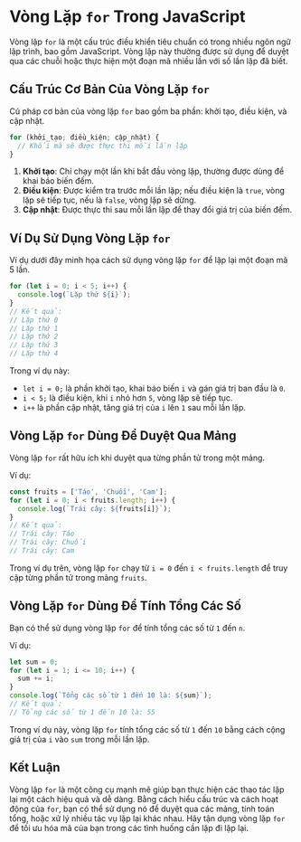 # Vòng Lặp `for` Trong JavaScript

Vòng lặp `for` là một cấu trúc điều khiển tiêu chuẩn có trong nhiều ngôn ngữ lập trình, bao gồm JavaScript. Vòng lặp này thường được sử dụng để duyệt qua các chuỗi hoặc thực hiện một đoạn mã nhiều lần với số lần lặp đã biết.

## Cấu Trúc Cơ Bản Của Vòng Lặp `for`

Cú pháp cơ bản của vòng lặp `for` bao gồm ba phần: khởi tạo, điều kiện, và cập nhật. 

```javascript
for (khởi_tạo; điều_kiện; cập_nhật) {
  // Khối mã sẽ được thực thi mỗi lần lặp
}
```

1. **Khởi tạo**: Chỉ chạy một lần khi bắt đầu vòng lặp, thường được dùng để khai báo biến đếm.
2. **Điều kiện**: Được kiểm tra trước mỗi lần lặp; nếu điều kiện là `true`, vòng lặp sẽ tiếp tục, nếu là `false`, vòng lặp sẽ dừng.
3. **Cập nhật**: Được thực thi sau mỗi lần lặp để thay đổi giá trị của biến đếm.

## Ví Dụ Sử Dụng Vòng Lặp `for`

Ví dụ dưới đây minh họa cách sử dụng vòng lặp `for` để lặp lại một đoạn mã 5 lần.

```javascript
for (let i = 0; i < 5; i++) {
  console.log(`Lặp thứ ${i}`);
}
// Kết quả:
// Lặp thứ 0
// Lặp thứ 1
// Lặp thứ 2
// Lặp thứ 3
// Lặp thứ 4
```

Trong ví dụ này:
- `let i = 0;` là phần khởi tạo, khai báo biến `i` và gán giá trị ban đầu là `0`.
- `i < 5;` là điều kiện, khi `i` nhỏ hơn `5`, vòng lặp sẽ tiếp tục.
- `i++` là phần cập nhật, tăng giá trị của `i` lên `1` sau mỗi lần lặp.

## Vòng Lặp `for` Dùng Để Duyệt Qua Mảng

Vòng lặp `for` rất hữu ích khi duyệt qua từng phần tử trong một mảng.

Ví dụ:

```javascript
const fruits = ['Táo', 'Chuối', 'Cam'];
for (let i = 0; i < fruits.length; i++) {
  console.log(`Trái cây: ${fruits[i]}`);
}
// Kết quả:
// Trái cây: Táo
// Trái cây: Chuối
// Trái cây: Cam
```

Trong ví dụ trên, vòng lặp `for` chạy từ `i = 0` đến `i < fruits.length` để truy cập từng phần tử trong mảng `fruits`.

## Vòng Lặp `for` Dùng Để Tính Tổng Các Số

Bạn có thể sử dụng vòng lặp `for` để tính tổng các số từ `1` đến `n`.

Ví dụ:

```javascript
let sum = 0;
for (let i = 1; i <= 10; i++) {
  sum += i;
}
console.log(`Tổng các số từ 1 đến 10 là: ${sum}`);
// Kết quả:
// Tổng các số từ 1 đến 10 là: 55
```

Trong ví dụ này, vòng lặp `for` tính tổng các số từ `1` đến `10` bằng cách cộng giá trị của `i` vào `sum` trong mỗi lần lặp.

## Kết Luận

Vòng lặp `for` là một công cụ mạnh mẽ giúp bạn thực hiện các thao tác lặp lại một cách hiệu quả và dễ dàng. Bằng cách hiểu cấu trúc và cách hoạt động của `for`, bạn có thể sử dụng nó để duyệt qua các mảng, tính toán tổng, hoặc xử lý nhiều tác vụ lặp lại khác nhau. Hãy tận dụng vòng lặp `for` để tối ưu hóa mã của bạn trong các tình huống cần lặp đi lặp lại.